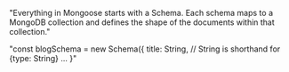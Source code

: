 "Everything in Mongoose starts with a Schema. Each schema maps to a MongoDB collection and defines the shape of the documents within that collection."

"const blogSchema = new Schema({
  	title: String, // String is shorthand for {type: String}
  	...
  }"
